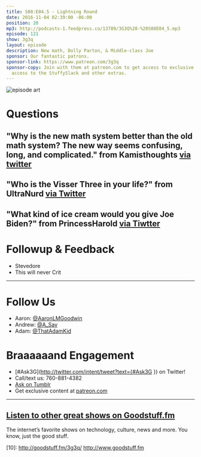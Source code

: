 ```yaml
---
title: S08:E04.5 - Lightning Round
date: 2016-11-04 02:39:00 -06:00
position: 20
mp3: http://podcasts-1.feedpress.co/13789/3G3Q%20-%20S08E04_5.mp3
episode: 121
show: 3g3q
layout: episode
description: New math, Dolly Parton, & Middle-class Joe
sponsor: Our fantastic patrons.
sponsor-link: https://www.patreon.com/3g3q
sponsor-copy: Join with them at patreon.com to get access to exclusive bonus material,
  access to the StuffySlack and other extras.
---
```


![episode art][1]

# Questions

## **"Why is the new math system better than the old math system? The new way seems confusing, long, and complicated."** from Kamisthoughts [via twitter][2]
## **"Who is the Visser Three in your life?"** from UltraNurd [via Twitter][3]
## **"What kind of ice cream would you give Joe Biden?"** from PrincessHarold [via Tiwtter][4]

# Followup & Feedback

* Stevedore
* This will never Crit

***

# Follow Us
* Aaron: [@AaronLMGoodwin](http://twitter.com/aaronlmgoodwin)
* Andrew: [@A_Sav](http://twitter.com/a_sav)
* Adam: [@ThatAdamKid](http://twitter.com/thatadamkid)

# Braaaaaand Engagement
* [#Ask3G](http://twitter.com/intent/tweet?text={#Ask3G }) on Twitter!
* Call/text us: 760-881-4382
* [Ask on Tumblr](http://3g3q.co/ask)
* Get exclusive content at [patreon.com](http://www.patreon.com/3g3q)

***

## [Listen to other great shows on Goodstuff.fm](http://goodstuff.fm/)
The internet’s favorite shows on technology, culture, news and more. You know, just the good stuff.

[1]: http://l.gdwn.co/11nVB.jpg
[2]: https://twitter.com/608372027/status/687351190196113408
[3]: https://twitter.com/12884962/status/703865554629623809
[4]: https://twitter.com/83285176/status/783300050017325057
[5]: http://twitter.com/aaronlmgoodwin
[6]: http://twitter.com/a_sav
[7]: http://twitter.com/thatadamkid
[8]: http://3g3q.co/ask
[9]: http://www.patreon.com/3g3q
[10]: http://goodstuff.fm/3g3q/ http://www.goodstuff.fm
